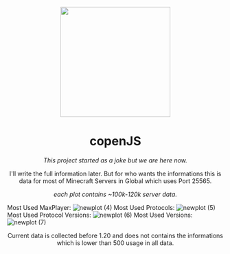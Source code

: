 <p align="center">
  <img src="https://user-images.githubusercontent.com/60201017/229349090-f355267d-01dc-4fd7-a30a-5de319315140.png", width="256" height="256" />
</p>
<h1 align="center"> copenJS </h1>
<p align="center"><i>This project started as a joke but we are here now.</i></p>

 <p align="center"><a>I'll write the full information later. But for who wants the informations this is data for most of Minecraft Servers in Global which uses Port 25565.</a></p>
 <p align="center"><i>each plot contains ~100k-120k server data.</i></p>
 
 Most Used MaxPlayer: ![newplot (4)](https://github.com/AntiAternosBot/copenGRAPH/assets/60201017/c9799b32-e05f-481e-a997-2dd9815beddf)
 Most Used Protocols: ![newplot (5)](https://github.com/AntiAternosBot/copenGRAPH/assets/60201017/5ed9fd99-0fe1-4b31-b932-0a5105fdc5f7)
 Most Used Protocol Versions: ![newplot (6)](https://github.com/AntiAternosBot/copenGRAPH/assets/60201017/445fa3fe-1748-4a5a-b996-52d08ea215f9)
 Most Used Versions: ![newplot (7)](https://github.com/AntiAternosBot/copenGRAPH/assets/60201017/1feb40c9-e70e-45c9-87ab-703ed0697f8f)
 
<p align="center"><a> Current data is collected before 1.20 and does not contains the informations which is lower than 500 usage in all data. </a></p>
